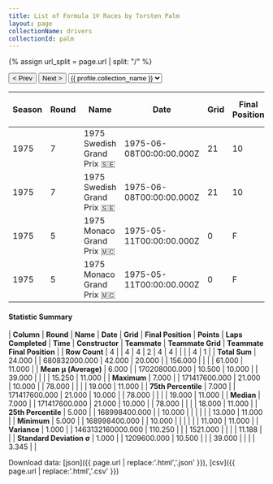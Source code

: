 ```yaml
---
title: List of Formula 1® Races by Torsten Palm
layout: page
collectionName: drivers
collectionId: palm
---
```


{% assign url_split = page.url | split: "/" %}
<div id="collection-navigation">
<button onclick="selector.options[selector.selectedIndex-1].value && (window.location = selector.options[selector.selectedIndex-1].value);">&lt; Prev</button>
<button onclick="selector.options[selector.selectedIndex+1].value && (window.location = selector.options[selector.selectedIndex+1].value);">Next &gt;</button>
<select id="selector" onchange="this.options[this.selectedIndex].value && (window.location = this.options[this.selectedIndex].value);">
  {% for collectionId in site.data[page.collectionName].refs %}
    {% if collectionId == page.collectionId %}
      {% assign selected = "selected" %}
    {% else %}
      {% assign selected = "" %}
    {% endif %}
    {% assign profile = site.data[page.collectionName][collectionId].profile %}
    <option value="/f1/{{ page.collectionName }}/{{ collectionId }}/{{ url_split[4] }}" {{ selected }}>{{ profile.collection_name }}</option>
  {% endfor %}
</select>
</div>

| Season | Round | Name | Date | Grid | Final Position | Points | Laps Completed | Time | Constructor | Teammate | Teammate Grid | Teammate Final Position |
|--|--|--|--|--|--|--|--|--|--|--|--|--|
| 1975 | 7 | 1975 Swedish Grand Prix 🇸🇪 | 1975-06-08T00:00:00.000Z | 21 | 10 | 0.0 | 78 |   | Hesketh 🇬🇧 | [Alan Jones 🇦🇺](/f1/drivers/jones) | 19 | 11 |
| 1975 | 7 | 1975 Swedish Grand Prix 🇸🇪 | 1975-06-08T00:00:00.000Z | 21 | 10 | 0.0 | 78 |   | Hesketh 🇬🇧 | [James Hunt 🇬🇧](/f1/drivers/hunt) | 13 | R |
| 1975 | 5 | 1975 Monaco Grand Prix 🇲🇨 | 1975-05-11T00:00:00.000Z | 0 | F | 0.0 | 0 |   | Hesketh 🇬🇧 | [James Hunt 🇬🇧](/f1/drivers/hunt) | 11 | R |
| 1975 | 5 | 1975 Monaco Grand Prix 🇲🇨 | 1975-05-11T00:00:00.000Z | 0 | F | 0.0 | 0 |   | Hesketh 🇬🇧 | [Alan Jones 🇦🇺](/f1/drivers/jones) | 18 | R |

#### Statistic Summary

| **Column** | **Round** | **Name** | **Date** | **Grid** | **Final Position** | **Points** | **Laps Completed** | **Time** | **Constructor** | **Teammate** | **Teammate Grid** | **Teammate Final Position** |
| **Row Count** | 4 |  | 4 | 4 | 2 | 4 | 4 |  |  |  | 4 | 1 |
| **Total Sum** | 24.000 |  | 680832000.000 | 42.000 | 20.000 |  | 156.000 |  |  |  | 61.000 | 11.000 |
| **Mean μ (Average)** | 6.000 |  | 170208000.000 | 10.500 | 10.000 |  | 39.000 |  |  |  | 15.250 | 11.000 |
| **Maximum** | 7.000 |  | 171417600.000 | 21.000 | 10.000 |  | 78.000 |  |  |  | 19.000 | 11.000 |
| **75th Percentile** | 7.000 |  | 171417600.000 | 21.000 | 10.000 |  | 78.000 |  |  |  | 19.000 | 11.000 |
| **Median** | 7.000 |  | 171417600.000 | 21.000 | 10.000 |  | 78.000 |  |  |  | 18.000 | 11.000 |
| **25th Percentile** | 5.000 |  | 168998400.000 |  | 10.000 |  |  |  |  |  | 13.000 | 11.000 |
| **Minimum** | 5.000 |  | 168998400.000 |  | 10.000 |  |  |  |  |  | 11.000 | 11.000 |
| **Variance** | 1.000 |  | 1463132160000.000 | 110.250 |  |  | 1521.000 |  |  |  | 11.188 |  |
| **Standard Deviation σ** | 1.000 |  | 1209600.000 | 10.500 |  |  | 39.000 |  |  |  | 3.345 |  |

Download data: [json]({{ page.url | replace:'.html','.json' }}), [csv]({{ page.url | replace:'.html','.csv' }})
